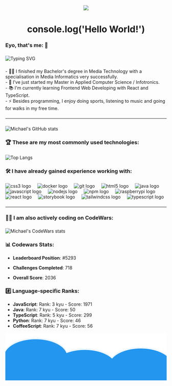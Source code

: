 <div align="center">
  <img height="150" src="https://media.giphy.com/media/v1.Y2lkPTc5MGI3NjExNjM5aHBnencyZzQ3a3gxNXV5a2tyOTBlY3ozZHRucTZvM3A4ZjJpbyZlcD12MV9pbnRlcm5hbF9naWZfYnlfaWQmY3Q9cw/j1soPQE95y0eXhMwKT/giphy.gif"  />
</div>

###

<h1 align="center">console.log('Hello World!')</h1>

###

<h3 align="left"> Eyo, that's me:  👋</h3>

###

![Typing SVG](https://readme-typing-svg.herokuapp.com?font=Consolas&pause=1200&color=F7F7F7&background=00000055&center=true&vCenter=true&width=320&height=64&lines=I+am+Michael+from+Germany.)

###

<p align="left">- 👩‍💻 I finished my Bachelor's degree in Media Technology with a specialisation in Media Informatics very successfully.<br>- 🔭 I’ve just started my Master in Applied Computer Science / Infotronics.<br>- 📚 I'm currently learning Frontend Web Developing with React and TypeScript.<br>- ⚡ Besides programming, I enjoy doing sports, listening to music and going for walks in my free time.</p>

###

<hr>

###

![Michael's GitHub stats](https://github-readme-stats.vercel.app/api?username=StackOverflowIsBetterThanAnyAI&show=reviews&show_icons=true&include_all_commits=true)

###

<h3 align="left">🏆 These are my most commonly used technologies:</h3>

###

![Top Langs](https://github-readme-stats.vercel.app/api/top-langs/?username=StackOverflowIsBetterThanAnyAI&layout=compact)

###

<h3 align="left">🛠 I have already gained experience working with:</h3>

###

<div align="left">
  <img src="https://cdn.jsdelivr.net/gh/devicons/devicon/icons/css3/css3-original.svg" height="40" alt="css3 logo"  />
  <img width="12" />
  <img src="https://skillicons.dev/icons?i=docker" height="40" alt="docker logo"  />
  <img width="12" />
  <img src="https://cdn.jsdelivr.net/gh/devicons/devicon/icons/git/git-original.svg" height="40" alt="git logo"  />
  <img width="12" />
  <img src="https://cdn.jsdelivr.net/gh/devicons/devicon/icons/html5/html5-original.svg" height="40" alt="html5 logo"  />
  <img width="12" />
  <img src="https://cdn.jsdelivr.net/gh/devicons/devicon/icons/java/java-original.svg" height="40" alt="java logo"  />
  <img width="12" />
  <img src="https://cdn.jsdelivr.net/gh/devicons/devicon/icons/javascript/javascript-original.svg" height="40" alt="javascript logo"  />
  <img width="12" />
  <img src="https://cdn.simpleicons.org/nodedotjs/339933" height="40" alt="nodejs logo"  />
  <img width="12" />
  <img src="https://cdn.jsdelivr.net/gh/devicons/devicon/icons/npm/npm-original-wordmark.svg" height="40" alt="npm logo"  />
  <img width="12" />
  <img src="https://cdn.jsdelivr.net/gh/devicons/devicon/icons/raspberrypi/raspberrypi-original.svg" height="40" alt="raspberrypi logo"  />
  <img width="12" />
  <img src="https://cdn.jsdelivr.net/gh/devicons/devicon/icons/react/react-original.svg" height="40" alt="react logo"  />
  <img width="12" />
  <img src="https://cdn.jsdelivr.net/gh/devicons/devicon/icons/storybook/storybook-original.svg" height="40" alt="storybook logo"  />
  <img width="12" />
  <img src="https://cdn.simpleicons.org/tailwindcss/06B6D4" height="40" alt="tailwindcss logo"  />
  <img width="12" />
  <img src="https://cdn.jsdelivr.net/gh/devicons/devicon/icons/typescript/typescript-original.svg" height="40" alt="typescript logo"  />
</div>

###

<hr>

###

<h3 align="left">👨‍💻 I am also actively coding on CodeWars:</h3>

###

![Michael's CodeWars stats](https://www.codewars.com/users/muenzi01/badges/large)

<h3 align="left">📊 Codewars Stats:</h3>

-   **Leaderboard Position**: #5293 <!-- CODEWARS_LEADERBOARD -->

-   **Challenges Completed**: 718 <!-- CODEWARS_COMPLETED -->

-   **Overall Score**: 2036 <!-- CODEWARS_OVERALL_SCORE -->

<h3 align="left">#️⃣ Language-specific Ranks:</h3>

<!-- CODEWARS_LANGUAGE_RANKS -->

* **JavaScript**: Rank: 3 kyu - Score: 1971
* **Java**: Rank: 7 kyu - Score: 50
* **TypeScript**: Rank: 5 kyu - Score: 299
* **Python**: Rank: 7 kyu - Score: 46
* **CoffeeScript**: Rank: 7 kyu - Score: 56

![Lightblue Cloudy Background](https://github.com/StackOverflowIsBetterThanAnyAI/StackOverflowIsBetterThanAnyAI/blob/main/background.png?raw=true)

